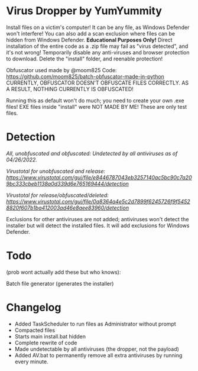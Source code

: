 # Virus Dropper by YumYummity
Install files on a victim's computer! It can be any file, as Windows Defender won't interfere!
You can also add a scan exclusion where files can be hidden from Windows Defender.
**Educational Purposes Only!**
Direct installation of the entire code as a .zip file may fail as "virus detected", and it's not wrong! Temporarily disable any anti-viruses and browser protection to download. Delete the "install" folder, and reenable protection!

Obfuscator used made by @moom825
Code: https://github.com/moom825/batch-obfuscator-made-in-python
CURRENTLY, OBFUSCATOR DOESN'T OBFUSCATE FILES CORRECTLY. AS A RESULT, NOTHING CURRENTLY IS OBFUSCATED!

Running this as default won't do much; you need to create your own .exe files!
EXE files inside "install" were NOT MADE BY ME! These are only test files.

# Detection
_All, unobfuscated and obfuscated: Undetected by all antiviruses as of 04/26/2022._ 

_Virustotal for unobfuscated and release: https://www.virustotal.com/gui/file/e8446787043eb3257140ac5bc90c7a209bc333cbeb1138a0d339d6e765169444/detection_

_Virustotal for release/obfuscated/deleted: https://www.virustotal.com/gui/file/0a8364a4e5c2d7899f6245726f9f54528820f607b1ba412003ad46e8aee83960/detection_

Exclusions for other antiviruses are not added; antiviruses won't detect the installer but will detect the installed files. It will add exclusions for Windows Defender.


# Todo
(prob wont actually add these but who knows):

Batch file generator (generates the installer)

# Changelog
- Added TaskScheduler to run files as Administrator without prompt
- Compacted files
- Starts main install.bat hidden
- Complete rewrite of code
- Made undetectable by all antiviruses (the dropper, not the payload)
- Added AV.bat to permanently remove all extra antiviruses by running every minute.
